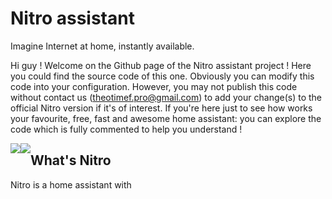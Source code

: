 # Nitro assistant
Imagine Internet at home, instantly available.

Hi guy ! Welcome on the Github page of the Nitro assistant project ! Here you could find the source code of this one. Obviously you can modify this code into your configuration. However, you may not publish this code without contact us (theotimef.pro@gmail.com) to add your change(s) to the official Nitro version if it's of interest. If you're here just to see how works your favourite, free, fast and awesome home assistant: you can explore the code which is fully commented to help you understand !

<a href="https://creativecommons.org/licenses/by-nc-nd/4.0/">
  <img src="https://licensebuttons.net/l/by-nc-nd/4.0/88x31.png" style="float: left;">  
</a>

<a href="https://nitroapp.netlify.com/">
  <img src="https://img.shields.io/website?down_message=down&label=nitro.rf.gd&up_message=online&url=https%3A%2F%2Fnitroapp.netlify.com" style="float: left;">  
</a>

## What's Nitro
Nitro is a home assistant with
